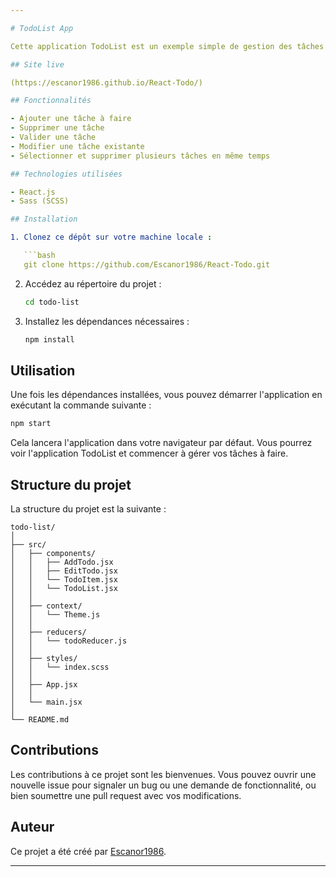 ```yaml
---

# TodoList App

Cette application TodoList est un exemple simple de gestion des tâches à faire. Elle vous permet d'ajouter, de supprimer, de valider et de modifier des tâches.

## Site live

(https://escanor1986.github.io/React-Todo/)

## Fonctionnalités

- Ajouter une tâche à faire
- Supprimer une tâche
- Valider une tâche
- Modifier une tâche existante
- Sélectionner et supprimer plusieurs tâches en même temps

## Technologies utilisées

- React.js
- Sass (SCSS)

## Installation

1. Clonez ce dépôt sur votre machine locale :

   ```bash
   git clone https://github.com/Escanor1986/React-Todo.git
   ```

2. Accédez au répertoire du projet :

   ```bash
   cd todo-list
   ```

3. Installez les dépendances nécessaires :

   ```bash
   npm install
   ```

## Utilisation

Une fois les dépendances installées, vous pouvez démarrer l'application en exécutant la commande suivante :

```bash
npm start
```

Cela lancera l'application dans votre navigateur par défaut. Vous pourrez voir l'application TodoList et commencer à gérer vos tâches à faire.

## Structure du projet

La structure du projet est la suivante :

```
todo-list/
│
├── src/
│   ├── components/
│   │   ├── AddTodo.jsx
│   │   ├── EditTodo.jsx
│   │   └── TodoItem.jsx
│   │   └── TodoList.jsx
│   │
│   ├── context/
│   │   └── Theme.js
│   │
│   ├── reducers/
│   │   └── todoReducer.js
│   │
│   ├── styles/
│   │   └── index.scss
│   │
│   ├── App.jsx
│   │
│   └── main.jsx
│
└── README.md
```

## Contributions

Les contributions à ce projet sont les bienvenues. Vous pouvez ouvrir une nouvelle issue pour signaler un bug ou une demande de fonctionnalité, ou bien soumettre une pull request avec vos modifications.

## Auteur

Ce projet a été créé par [Escanor1986](https://github.com/Escanor1986).

---
```

